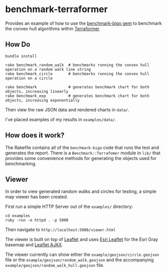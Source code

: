 benchmark-terraformer
=====================

Provides an example of how to use the [benchmark-bigo gem](http://github.com/davy/benchmark-bigo) to benchmark the convex hull algorithms within [Terraformer](http://github.com/esripdx/terraformer-ruby)

## How Do

```
bundle install

rake benchmark_random_walk  # benchmarks running the convex hull operation on a random walk line string
rake benchmark_circle       # benchmarks running the convex hull operation on a circle

rake benchmark              # generates benchmark chart for both objects, increasing linearly
rake benchmark_exp          # generates benchmark chart for both objects, increasing exponentially
```

Then view the raw JSON data and rendered charts in `data/`.

I've placed examples of my results in `examples/data/`.

## How does it work?

The Rakefile contains all of the `benchmark-bigo` code that runs the test and generates the report. There is a `Benchmark::Terrafomer` module in `lib/` that provides some convenience methods for generating the objects used for benchmarking.

## Viewer

In order to view generated random walks and circles for testing, a simple map viewer has been created.

First run a simple HTTP Server out of the `examples/` directory:

```
cd examples
ruby -run -e httpd . -p 5000
```

Then navigate to `http://localhost:5000/viewer.html`

The viewer is built on top of [Leaflet](http://leafletjs.com/) and uses [Esri Leaflet](http://esri.github.io/esri-leaflet/) for the Esri Gray basemap and [Leaflet AJAX](https://github.com/calvinmetcalf/leaflet-ajax).

The viewer currently can show either the `example/geojson/circle.geojson` file or the `example/geojson/random_walk.geojson` and the accompanying `example/geojson/random_walk_hull.geojson` file.
